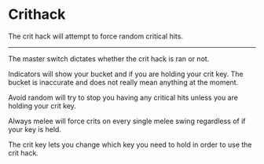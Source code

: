 # Crithack

The crit hack will attempt to force random critical hits.

---

The master switch dictates whether the crit hack is ran or not.

Indicators will show your bucket and if you are holding your crit key. The bucket is inaccurate and does not really mean anything at the moment.

Avoid random will try to stop you having any critical hits unless you are holding your crit key.

Always melee will force crits on every single melee swing regardless of if your key is held.

The crit key lets you change which key you need to hold in order to use the crit hack.
